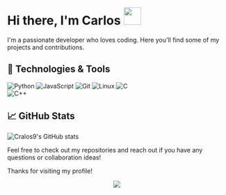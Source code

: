 # Hi there, I'm Carlos <img height="40" src="https://media.tenor.com/VRr39cVS3AkAAAAd/cat-is-vibin.gif"/>

I'm a passionate developer who loves coding. Here you'll find some of my projects and contributions.

## 🔧 Technologies & Tools

![Python](https://img.shields.io/badge/Python-3776AB?style=for-the-badge&logo=python&logoColor=white)
![JavaScript](https://img.shields.io/badge/JavaScript-F7DF1E?style=for-the-badge&logo=javascript&logoColor=black)
![Git](https://img.shields.io/badge/Git-F05032?style=for-the-badge&logo=git&logoColor=white)
![Linux](https://img.shields.io/badge/Linux-FCC624?style=for-the-badge&logo=linux&logoColor=black)
![C](https://img.shields.io/badge/C-A8B9CC?style=for-the-badge&logo=c&logoColor=black)  
![C++](https://img.shields.io/badge/C%2B%2B-00599C?style=for-the-badge&logo=c%2B%2B&logoColor=white)  

## 📈 GitHub Stats

![Cralos9's GitHub stats](https://github-readme-stats.vercel.app/api?username=Cralos9&show_icons=true&theme=rose_pine)

Feel free to check out my repositories and reach out if you have any questions or collaboration ideas!

Thanks for visiting my profile!
</div>
<!-- <div align="center">
<h3> My skills </h3>
</div>
<div align="center">
<img height="40" src="https://img.utdstc.com/icon/26a/ae6/26aae693820064e93290f38f9abb000b011babc75c4f27ec4955952666abab4e:200"/>
<img height="40" src="https://upload.wikimedia.org/wikipedia/en/thumb/8/80/Wikipedia-logo-v2.svg/1200px-Wikipedia-logo-v2.svg.png"/>
<img height="40" src="https://seeklogo.com/images/F/firefox-logo-21D87FEE1C-seeklogo.com.png?v=638133566200000000"/>
</div>
 -->
<p align="center">
	<img src="https://media4.giphy.com/media/9VtZa3W3UjmQgFTY4I/giphy.gif?cid=ecf05e47946miigyjipd4uvpldyf8508hqig5t7zfj9rn175&ep=v1_gifs_search&rid=giphy.gif&ct=g"/>
</p>
<!---
Cralos9/Cralos9 is a ✨ special ✨ repository because its `README.md` (this file) appears on your GitHub profile.
You can click the Preview link to take a look at your changes.
--->
